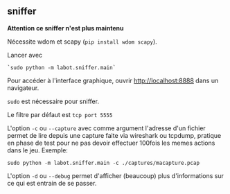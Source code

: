 ## sniffer

**Attention ce sniffer n'est plus maintenu**

Nécessite wdom et scapy (`pip install wdom scapy`).

Lancer avec

    `sudo python -m labot.sniffer.main`

Pour accéder à l'interface graphique, ouvrir <http://localhost:8888>
dans un navigateur.

`sudo` est nécessaire pour sniffer.

Le filtre par défaut est `tcp port 5555`

L'option `-c` ou `--capture` avec comme argument l'adresse d'un fichier
permet de lire depuis une capture faite via wireshark ou tcpdump,
pratique en phase de test pour ne pas devoir effectuer 100fois les memes
actions dans le jeu. Exemple:

`sudo python -m labot.sniffer.main -c ./captures/macapture.pcap`

L'option `-d` ou `--debug` permet d'afficher (beaucoup) plus
d'informations sur ce qui est entrain de se passer.